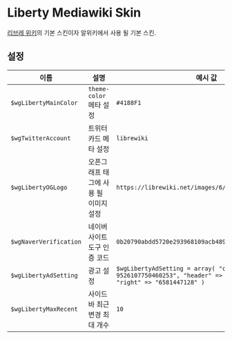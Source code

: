 # Liberty Mediawiki Skin

[리브레 위키](https://librewiki.net)의 기본 스킨이자 알위키에서 사용 될 기본 스킨.

## 설정

| 이름                 	| 설명                                  	| 예시 값                                                                                                              	| 기본 값      	|
|----------------------	|---------------------------------------	|----------------------------------------------------------------------------------------------------------------------	|--------------	|
| `$wgLibertyMainColor`  	| `theme-color` 메타 설정                 	| `#4188F1`                                                                                                              	| `#4188F1`      	|
| `$wgTwitterAccount`    	| 트위터 카드 메타 설정                 	| `librewiki`                                                                                                            	| (없음)       	|
| `$wgLibertyOGLogo`     	| 오픈그래프 태그에 사용 될 이미지 설정 	| `https://librewiki.net/images/6/6a/Libre_favicon.png`                                                                  	| `$wgLogo`의 값 	|
| `$wgNaverVerification` 	| 네이버 사이트 도구 인증 코드          	| `0b20790abdd5720e293968109acb489744366ae9`                                                                             	| (없음)       	|
| `$wgLibertyAdSetting`  	| 광고 설정                             	| `$wgLibertyAdSetting = array( "client" => "ca-pub-9526107750460253", "header" => "3627980722", "right" => "6581447128" )` 	| (없음)       	|
| `$wgLibertyMaxRecent`  	| 사이드바 최근 변경 최대 개수          	| `10`                                                                                                                   	| `10`           	|